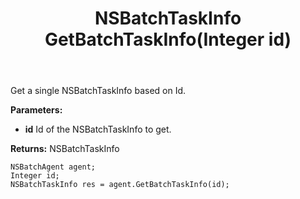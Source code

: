 ﻿---
uid: crmscript_ref_NSBatchAgent_GetBatchTaskInfo
title: NSBatchTaskInfo GetBatchTaskInfo(Integer id)
intellisense: NSBatchAgent.GetBatchTaskInfo
keywords: NSBatchAgent, GetBatchTaskInfo
so.topic: reference
---

Get a single NSBatchTaskInfo based on Id.

**Parameters:**
 - **id** Id of the NSBatchTaskInfo to get.

**Returns:** NSBatchTaskInfo

```crmscript
NSBatchAgent agent;
Integer id;
NSBatchTaskInfo res = agent.GetBatchTaskInfo(id);
```

